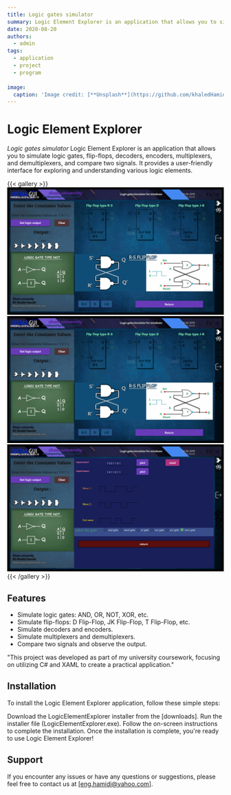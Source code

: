 ```yaml
---
title: Logic gates simulator
summary: Logic Element Explorer is an application that allows you to simulate logic gates, flip-flops, decoders, encoders, multiplexers, and demultiplexers, and compare two signals. It provides a user-friendly interface for exploring and understanding various logic elements.
date: 2020-08-20
authors:
  - admin
tags:
  - application
  - project
  - program

image:
  caption: 'Image credit: [**Unsplash**](https://github.com/khaledHamidi/Logic-Element-Explorer/blob/main/image.jpg)'
---
```


# Logic Element Explorer
_Logic gates simulator_
Logic Element Explorer is an application that allows you to simulate logic gates, flip-flops, decoders, encoders, multiplexers, and demultiplexers, and compare two signals. It provides a user-friendly interface for exploring and understanding various logic elements.

{{< gallery >}}
![Logic Element Explorer 1](image.png)
![Logic Element Explorer 2](image-1.png)
![Logic Element Explorer 3](image-2.png)
{{< /gallery >}}
 
## Features

- Simulate logic gates: AND, OR, NOT, XOR, etc.
- Simulate flip-flops: D Flip-Flop, JK Flip-Flop, T Flip-Flop, etc.
- Simulate decoders and encoders.
- Simulate multiplexers and demultiplexers.
- Compare two signals and observe the output.

"This project was developed as part of my university coursework, focusing on utilizing C# and XAML to create a practical application."

## Installation

To install the Logic Element Explorer application, follow these simple steps:

Download the LogicElementExplorer installer from the [downloads].
Run the installer file (LogicElementExplorer.exe).
Follow the on-screen instructions to complete the installation.
Once the installation is complete, you're ready to use Logic Element Explorer!


## Support

If you encounter any issues or have any questions or suggestions, please feel free to contact us at [eng.hamidi@yahoo.com].
